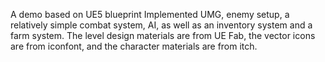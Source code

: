 A demo based on UE5 blueprint
Implemented UMG, enemy setup, a relatively simple combat system, AI, as well as an inventory system and a farm system.
The level design materials are from UE Fab, the vector icons are from iconfont, and the character materials are from itch.
